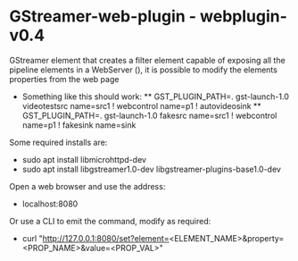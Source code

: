 # GStreamer-web-plugin - webplugin-v0.4


GStreamer element that creates a filter element capable of exposing all the pipeline elements in a WebServer (), it is possible to modify the elements properties from the web page

* Something like this should work:
** GST_PLUGIN_PATH=. gst-launch-1.0 videotestsrc name=src1 ! webcontrol name=p1 ! autovideosink
** GST_PLUGIN_PATH=. gst-launch-1.0 fakesrc name=src1 ! webcontrol name=p1 ! fakesink name=sink

Some required installs are:
- sudo apt install libmicrohttpd-dev
- sudo apt install libgstreamer1.0-dev libgstreamer-plugins-base1.0-dev

Open a web browser and use the address:
- localhost:8080

Or use a CLI to emit the command, modify as required:
- curl "http://127.0.0.1:8080/set?element=<ELEMENT_NAME>&property=<PROP_NAME>&value=<PROP_VAL>"


